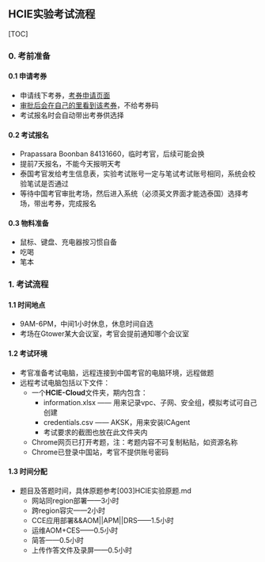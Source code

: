 ## HCIE实验考试流程

[TOC]

### 0. 考前准备

#### 0.1 申请考券

- 申请线下考券，[考券申请页面](https://e.huawei.com/cn/talent/#/personal/hw-emploees/applay-vouchers?couponType=VOUCHER&usageScenes=HW)
- [审批后会在自己的里看到该考券](https://e.huawei.com/cn/talent/usercenter/#/home/my-coupons)，不给考券码
- 考试报名时会自动带出考券供选择

#### 0.2 考试报名

- Prapassara Boonban 84131660，临时考官，后续可能会换
- 提前7天报名，不能今天报明天考
- 泰国考官发给考生信息表，实验考试账号一定与笔试考试账号相同，系统会校验笔试是否通过
- 等待中国考官审批考场，然后进入系统（必须英文界面才能选泰国）选择考场，带出考券，完成报名

#### 0.3 物料准备

- 鼠标、键盘、充电器按习惯自备
- 吃喝
- 笔本

### 1. 考试流程

#### 1.1 时间地点

- 9AM-6PM，中间1小时休息，休息时间自选
- 考场在Gtower某大会议室，考官会提前通知哪个会议室

#### 1.2 考试环境

- 考官准备考试电脑，远程连接到中国考官的电脑环境，远程做题
- 远程考试电脑包括以下文件：
  - 一个**HCIE-Cloud**文件夹，期内包含：
     - information.xlsx —— 用来记录vpc、子网、安全组，模拟考试可自己创建
     - credentials.csv —— AKSK，用来安装ICAgent
     - 考试要求的截图也放在此文件夹内
  - Chrome网页已打开考题，注：考题内容不可复制粘贴，如资源名称
  - Chrome已登录中国站，考官不提供账号密码

#### 1.3 时间分配

- 题目及答题时间，具体原题参考[003]HCIE实验原题.md
  - 网站同region部署——3小时
  - 跨region容灾——2小时
  - CCE应用部署&&AOM||APM||DRS——1.5小时
  - 运维AOM+CES——0.5小时
  - 简答——0.5小时
  - 上传作答文件及录屏——0.5小时

